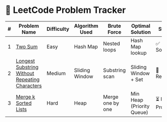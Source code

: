 # 🧮 LeetCode Problem Tracker

| # | Problem Name | Difficulty | Algorithm Used | Brute Force | Optimal Solution | Status |
|---|--------------|------------|----------------|-------------|------------------|--------|
| 1 | [Two Sum](https://leetcode.com/problems/two-sum/) | Easy | Hash Map | Nested loops | Hash Map lookup | ✅ Solved |
| 2 | [Longest Substring Without Repeating Characters](https://leetcode.com/problems/longest-substring-without-repeating-characters/) | Medium | Sliding Window | Substring scan | Sliding Window + Set | 🔁 Review |
| 3 | [Merge k Sorted Lists](https://leetcode.com/problems/merge-k-sorted-lists/) | Hard | Heap | Merge one by one | Min Heap (Priority Queue) | ⏳ In Progress |

